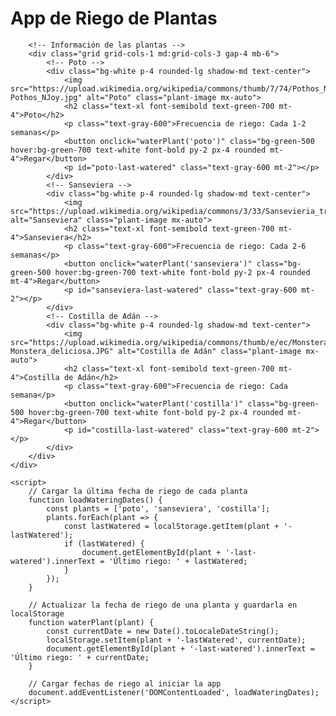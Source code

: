 
<html lang="es">
<head>
    <meta charset="UTF-8">
    <meta name="viewport" content="width=device-width, initial-scale=1.0">
    <title>App de Riego de Plantas</title>
    <link href="https://cdn.jsdelivr.net/npm/tailwindcss@2.2.19/dist/tailwind.min.css" rel="stylesheet">
    <style>
        .plant-image {
            height: 200px;
            width: 200px;
            object-fit: cover;
            border-radius: 0.5rem;
        }
    </style>
</head>
<body class="bg-green-100 font-sans leading-normal tracking-normal">
    <div class="container mx-auto px-4 py-6">
        <h1 class="text-3xl font-bold text-center text-green-700 mb-6">App de Riego de Plantas</h1>

        <!-- Información de las plantas -->
        <div class="grid grid-cols-1 md:grid-cols-3 gap-4 mb-6">
            <!-- Poto -->
            <div class="bg-white p-4 rounded-lg shadow-md text-center">
                <img src="https://upload.wikimedia.org/wikipedia/commons/thumb/7/74/Pothos_NJoy.jpg/640px-Pothos_NJoy.jpg" alt="Poto" class="plant-image mx-auto">
                <h2 class="text-xl font-semibold text-green-700 mt-4">Poto</h2>
                <p class="text-gray-600">Frecuencia de riego: Cada 1-2 semanas</p>
                <button onclick="waterPlant('poto')" class="bg-green-500 hover:bg-green-700 text-white font-bold py-2 px-4 rounded mt-4">Regar</button>
                <p id="poto-last-watered" class="text-gray-600 mt-2"></p>
            </div>
            <!-- Sanseviera -->
            <div class="bg-white p-4 rounded-lg shadow-md text-center">
                <img src="https://upload.wikimedia.org/wikipedia/commons/3/33/Sansevieria_trifasciata_cv._Laurentii.jpg" alt="Sanseviera" class="plant-image mx-auto">
                <h2 class="text-xl font-semibold text-green-700 mt-4">Sanseviera</h2>
                <p class="text-gray-600">Frecuencia de riego: Cada 2-6 semanas</p>
                <button onclick="waterPlant('sanseviera')" class="bg-green-500 hover:bg-green-700 text-white font-bold py-2 px-4 rounded mt-4">Regar</button>
                <p id="sanseviera-last-watered" class="text-gray-600 mt-2"></p>
            </div>
            <!-- Costilla de Adán -->
            <div class="bg-white p-4 rounded-lg shadow-md text-center">
                <img src="https://upload.wikimedia.org/wikipedia/commons/thumb/e/ec/Monstera_deliciosa.JPG/1200px-Monstera_deliciosa.JPG" alt="Costilla de Adán" class="plant-image mx-auto">
                <h2 class="text-xl font-semibold text-green-700 mt-4">Costilla de Adán</h2>
                <p class="text-gray-600">Frecuencia de riego: Cada semana</p>
                <button onclick="waterPlant('costilla')" class="bg-green-500 hover:bg-green-700 text-white font-bold py-2 px-4 rounded mt-4">Regar</button>
                <p id="costilla-last-watered" class="text-gray-600 mt-2"></p>
            </div>
        </div>
    </div>

    <script>
        // Cargar la última fecha de riego de cada planta
        function loadWateringDates() {
            const plants = ['poto', 'sanseviera', 'costilla'];
            plants.forEach(plant => {
                const lastWatered = localStorage.getItem(plant + '-lastWatered');
                if (lastWatered) {
                    document.getElementById(plant + '-last-watered').innerText = 'Último riego: ' + lastWatered;
                }
            });
        }

        // Actualizar la fecha de riego de una planta y guardarla en localStorage
        function waterPlant(plant) {
            const currentDate = new Date().toLocaleDateString();
            localStorage.setItem(plant + '-lastWatered', currentDate);
            document.getElementById(plant + '-last-watered').innerText = 'Último riego: ' + currentDate;
        }

        // Cargar fechas de riego al iniciar la app
        document.addEventListener('DOMContentLoaded', loadWateringDates);
    </script>
</body>
</html>
